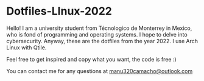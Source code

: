 # Dotfiles-LInux-2022
Hello!
I am a university student from Técnologico de Monterrey in Mexico, who is fond of programming and operating systems.
I hope to delve into cybersecurity. Anyway, these are the dotfiles from the year 2022. I use Arch Linux with Qtile.

Feel free to get inspired and copy what you want, the code is free :)

You can contact me for any questions at manu320camacho@outlook.com